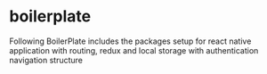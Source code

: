 # boilerplate
Following BoilerPlate includes the packages setup for react native application with routing, redux and local storage with authentication navigation structure
